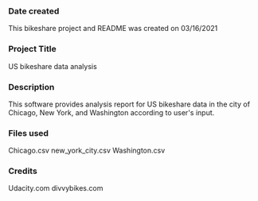 ### Date created
This bikeshare project and README was created on 03/16/2021

### Project Title
US bikeshare data analysis

### Description
This software provides analysis report for US bikeshare data in the city of Chicago, New York, and Washington according to user's input.

### Files used
Chicago.csv
new_york_city.csv
Washington.csv

### Credits
Udacity.com
divvybikes.com
